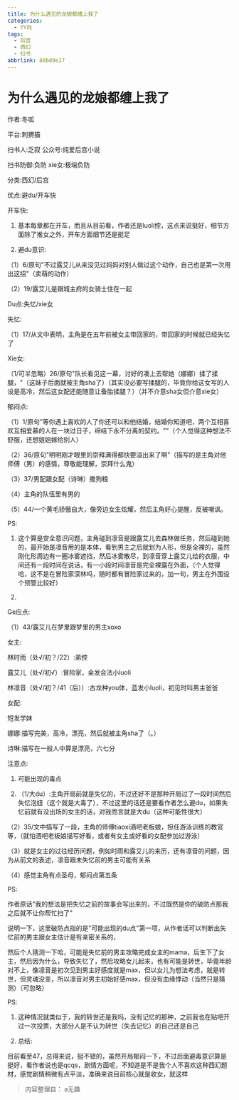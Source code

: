 ```yaml
---
title: 为什么遇见的龙娘都缠上我了
categories:
  - YY向
tags:
  - 后宫
  - 西幻
  - 扫书
abbrlink: 80bd9e17
---
```

# 为什么遇见的龙娘都缠上我了
作者:冬呱

平台:刺猬猫

扫书人:乏寂 公众号:纯爱后宫小说

扫书防御:负防 xie女:极端负防

分类:西幻/后宫

优点:避du/开车快

开车快:

1.  基本每章都在开车，而且从目前看，作者还是luoli控，这点来说挺好，细节方面除了推女之外，开车方面细节还是挺足

2.  避du意识:

（1）6/原句"不过露艾儿从来没见过妈妈对别人做过这个动作，自己也是第一次用出这招"（卖萌的动作）

（2）19/露艾儿是跟城主府的女骑士住在一起

Du点:失忆/xie女

失忆:

（1）17/从文中表明，主角是在五年前被女主带回家的，带回家的时候就已经失忆了

Xie女:

（1/可半忽略）26/原句"队长看见这一幕，讨好的凑上去帮她（娜娜）揉了揉腿，"（这妹子后面就被主角sha了）（其实没必要写揉腿的，毕竟你给这女写的人设是高冷，然后这女配还能随意让备胎揉腿？）（并不介意sha女但介意xie女）

郁闷点:

（1）1/原句"等你遇上喜欢的人了你还可以和他结婚，结婚你知道吧，两个互相喜欢互相爱慕的人在一块过日子，缔结下永不分离的契约。""（个人觉得这种想法不舒服，还想姐姐嫁给别人）

（2）36/原句"明明刚才眼里的崇拜满得都快要溢出来了啊"（描写的是主角对他师傅（男）的感情，尊敬能理解，崇拜什么鬼）

（3）37/男配跟女配（诗琳）撒狗粮

（4）主角的队伍里有男的

（5）44/一个黄毛骄傲自大，像旁边女生炫耀，然后主角好心提醒，反被嘲讽。

PS:

1.  这个算是安全意识问题，主角碰到凛音是跟露艾儿去森林做任务，然后碰到她的，最开始是凛音用的是本体，看到男主之后就划为人形，但是全裸的，虽然刚化形周边有一圈冰雾遮挡，然后冰雾散尽，到凛音穿上露艾儿给的衣服，中间还有一段时间在说话，有一小段时间凛音是完全裸露在外面，（个人觉得哈，这不是在冒险家深林吗，随时都有冒险家过来的，加一句，男主在外围设个预警比较好）

2.  

Ge应点:

（1）43/露艾儿在梦里跟梦里的男主xoxo

女主:

林时雨（处√/初？/22）:弟控

露艾儿（处√/初√）:冒险家，金发合法小luoli

林凛音（处√/初？/41（后））:古龙种you体，蓝发小luoli，初见时叫男主爸爸

女配:

短发学妹

娜娜:描写完美，高冷，漂亮，然后就被主角sha了（。）

诗琳:描写在一般人中算是漂亮，六七分

注意点:

1.  可能出现的毒点

2.  （1/大du）:主角开局前就是失忆的，不过还好不是那种开局过了一段时间然后失忆泡妞（这个就是大毒了），不过这里的话还是要看作者怎么避du，如果失忆前就有没出场的女主的话，对我而言就是大du（这种可能性很大）

（2）35/文中描写了一段，主角的师傅tiaoxi酒吧老板娘，担任游泳训练的教官等，（就怕酒吧老板娘描写好看，或者有女主或好看的女配参加过游泳）

（3）就是女主的过往经历问题，例如时雨和露艾儿的来历，还有凛音的问题，因为从前文的表述，凛音跟未失忆前的男主可能有关系

（4）感觉主角有点圣母，郁闷点第五条

PS:

作者原话"我的想法是把失忆之前的故事会写出来的，不过既然是你的破防点那我之后就不让你帮忙扫了"

说明一下，这里破防点指的是"可能出现的du点"第一项，从作者话可以判断出失忆前的男主跟女主估计是有亲密关系的，

然后个人猜测一下哈，可能是失忆前的男主攻略完成女主的mama，后生下了女主，然后因为什么，导致失忆了，然后攻略女儿起来，也有可能是转世，毕竟年龄对不上，像凛音是初次见到男主好感度就是max，但以女儿为想法考虑，就是转世，但灵魂没变，所以凛音对男主初始好感max，但没有血缘悸动（当然只是猜测）（可忽略）

PS:

1.  这种情况就类似于，我的转世还是我吗，没有记忆的那种，之前我也在贴吧开过一次投票，大部分人是不认为转世（失去记忆）的自己还是自己

2.  总结:

目前看至47，总得来说，挺不错的，虽然开局郁闷一下，不过后面避毒意识算是挺好，看作者说也是qcqs，剧情方面呢，不知道是不是我个人不喜欢这种西幻题材，感觉剧情稍微有点平淡，准确来说目前核心就是收女，就这样


> 内容整理自： a无趣
